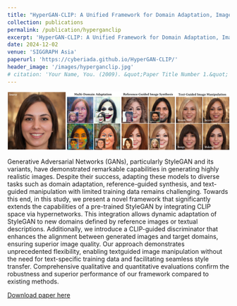 ```yaml
---
title: "HyperGAN-CLIP: A Unified Framework for Domain Adaptation, Image Synthesis and Manipulation"
collection: publications
permalink: /publication/hyperganclip
excerpt: 'HyperGAN-CLIP: A Unified Framework for Domain Adaptation, Image Synthesis and Manipulation'
date: 2024-12-02
venue: 'SIGGRAPH Asia'
paperurl: 'https://cyberiada.github.io/HyperGAN-CLIP/'
header_image: '/images/hyperganclip.jpg'
# citation: 'Your Name, You. (2009). &quot;Paper Title Number 1.&quot; <i>Journal 1</i>. 1(1).'
---
```

![hyperganclip](../images/hyperganclip.jpg)

Generative Adversarial Networks (GANs), particularly StyleGAN and its variants, have demonstrated remarkable capabilities in generating highly realistic images. Despite their success, adapting these models to diverse tasks such as domain adaptation, reference-guided synthesis, and text-guided manipulation with limited training data remains challenging. Towards this end, in this study, we present a novel framework that significantly extends the capabilities of a pre-trained StyleGAN by integrating CLIP space via hypernetworks. This integration allows dynamic adaptation of StyleGAN to new domains defined by reference images or textual descriptions. Additionally, we introduce a CLIP-guided discriminator that enhances the alignment between generated images and target domains, ensuring superior image quality. Our approach demonstrates unprecedented flexibility, enabling textguided image manipulation without the need for text-specific training data and facilitating seamless style transfer. Comprehensive qualitative and quantitative evaluations confirm the robustness and superior performance of our framework compared to existing methods.

[Download paper here](https://cyberiada.github.io/HyperGAN-CLIP/)
